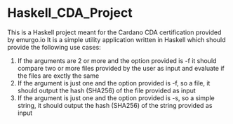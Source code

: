 ﻿# Haskell_CDA_Project

This is a Haskell project meant for the Cardano CDA certification provided by emurgo.io
It is a simple utility application written in Haskell which should provide the following use cases:
  1. If the arguments are 2 or more and the option provided is -f it should compare two or more files provided by the user as input and evaluate if the files are exctly the same
  2. If the argument is just one and the option provided is -f, so a file, it should output the hash (SHA256) of the file provided as input
  3. If the argument is just one and the option provided is -s, so a simple string,  it should output the hash (SHA256) of the string provided as input
